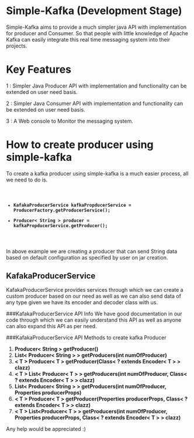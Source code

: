 # Simple-Kafka (Development Stage)
Simple-Kafka aims to provide a much simpler java API with implementation for producer and Consumer. So that people with little knowledge of Apache Kafka can easily integrate this real time messaging system into their projects.

# Key Features 

1 : Simpler Java Producer API with implementation and functionality can be extended on user need basis.

2 : Simpler Java Consumer API with implementation and functionality can be extended on user need basis.

3 : A Web console to Monitor the messaging system.


# How to create producer using simple-kafka
To create a kafka producer using simple-kafka is a much easier process, all we need to do is.
<code>
* **KafakaProducerService kafkaPropducerService = ProducerFactory.getProducerService();**
* **Producer< String > producer = kafkaPropducerService.getProducer();** 
</code>

In above example we are creating a producer that can send String data based on default configuration as specified by user on jar creation.

## KafakaProducerService
KafakaProducerService provides services through which we can create a custom producer based on our need as well as we can also send data of any type given we have its encoder and decoder class with us.

###KafakaProducerService API Info
We have good documentation in our code through which we can easily understand this API as well as anyone can also expand this API as per need.

###KafakaProducerService API Methods to create kafka Producer
1. **Producer< String  > getProducer()** 
2. **List< Producer< String > > getProducers(int numOfProducer)** 
3. **< T > Producer< T > getProducer(Class< ? extends Encoder< T > > clazz)**
4. **< T > List< Producer< T > > getProducers(int numOfProducer, Class< ? extends Encoder< T > > clazz)** 
6. **List< Producer< String > > getProducers(int numOfProducer, Properties producerProps)** 
7. **< T > Producer< T > getProducer(Properties producerProps, Class< ? extends Encoder< T > > clazz)** 
8. **< T > List<Producer< T > > getProducers(int numOfProducer, Properties producerProps, Class< ? extends Encoder< T > > clazz)** 


Any help would be appreciated :)
